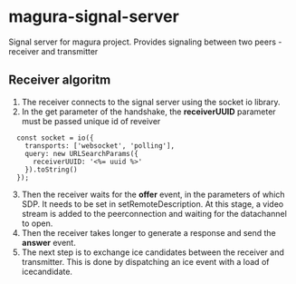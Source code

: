 # magura-signal-server
Signal server for magura project. Provides signaling between two peers - receiver and transmitter

## Receiver algoritm
1. The receiver connects to the signal server using the socket io library.
2. In the get parameter of the handshake, the **receiverUUID** parameter must be passed unique id of reveiver
```
  const socket = io({
    transports: ['websocket', 'polling'],
    query: new URLSearchParams({
      receiverUUID: '<%= uuid %>'
    }).toString()
  });
```
3. Then the receiver waits for the **offer** event, in the parameters of which SDP. 
It needs to be set in setRemoteDescription. 
At this stage, a video stream is added to the peerconnection and waiting for the datachannel to open.
4. Then the receiver takes longer to generate a response and send the **answer** event.
5. The next step is to exchange ice candidates between the receiver and transmitter. 
This is done by dispatching an ice event with a load of icecandidate.